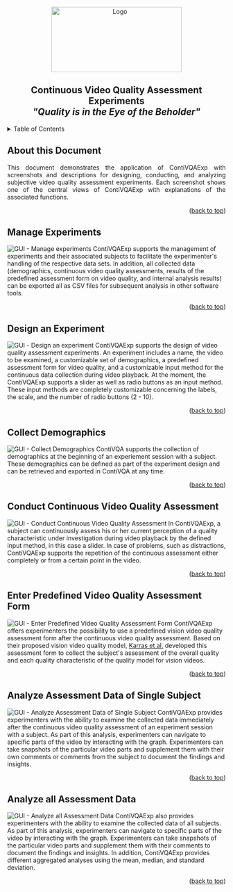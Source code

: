 <!-- PROJECT LOGO -->
<br />
<div align="center">
  <a href="https://github.com/okarras/ContiVQAExp">
    <img src="../src/img/logo.svg" alt="Logo" width="300" height="150">
  </a>

<h2 align="center">Continuous Video Quality Assessment Experiments<br/>
<i>"Quality is in the Eye of the Beholder"</i></h2>
</div>

<!-- TABLE OF CONTENTS -->
<details>
  <summary>Table of Contents</summary>
  <ol>
    <li><a href="#about-this-document">About this Document</a></li>
    <li><a href="#manage-experiments">Manage Experiments</a></li>
    <li><a href="#design-an-experiment">Design an Experiment</a></li>
    <li><a href="#collect-demographics">Collect Demographics</a></li>
    <li><a href="#conduct-continuous-video-quality-assessment">Conduct Continuous Video Quality Assessment</a></li>
    <li><a href="#enter-predefined-video-quality-assessment-form">Enter Predefined Video Quality Assessment Form</a></li>
    <li><a href="#analyze-assessment-data-of-single-subject">Analyze Assessment Data of Single Subject</a></li>
    <li><a href="#analyze-all-assessment-data">Analyze all Assessment Data</a></li>
  </ol>
</details>

<!-- ABOUT THIS DOCUMENT -->
## About this Document
<p align="justify">
    This document demonstrates the application of ContiVQAExp with screenshots and descriptions for designing, conducting, and analyzing subjective video quality assessment experiments. Each screenshot shows one of the central views of ContiVQAExp with explanations of the associated functions.
</p>

<p align="right">(<a href="#top">back to top</a>)</p>

<!-- MANAGE EXPERIMENTS -->
## Manage Experiments
![GUI - Manage experiments](01_manage_experiments.png)
ContiVQAExp supports the management of experiments and their associated subjects to facilitate the experimenter's handling of the respective data sets. In addition, all collected data (demographics, continuous video quality assessments, results of the predefined assessment form on video quality, and internal analysis results) can be exported all as CSV files for subsequent analysis in other software tools.

<p align="right">(<a href="#top">back to top</a>)</p>

<!-- DESIGN EXPERIMENT -->
## Design an Experiment
![GUI - Design an experiment](02_design_experiment.png)
ContiVQAExp supports the design of video quality assessment experiments. An experiment includes a name, the video to be examined, a customizable set of demographics, a predefined assessment form for video quality, and a customizable input method for the continuous data collection during video playback. At the moment, the ContiVQAExp supports a slider as well as radio buttons as an input method. These input methods are completely customizable concerning the labels, the scale, and the number of radio buttons (2 - 10).

<p align="right">(<a href="#top">back to top</a>)</p>

<!-- COLLECT DEMOGRAPHICS -->
## Collect Demographics
![GUI - Collect Demographics](03_collect_demographics.png)
ContiVQA supports the collection of demographics at the beginning of an experiement session with a subject. These demographics can be defined as part of the experiment design and can be retrieved and exported in ContiVQA at any time.

<p align="right">(<a href="#top">back to top</a>)</p>

<!-- CONDUCT EXPERIMENT -->
## Conduct Continuous Video Quality Assessment
![GUI - Conduct Continuous Video Quality Assessment](04_conduct_experiment.png)
In ContiVQAExp, a subject can continuously assess his or her current perception of a quality characteristic under investigation during video playback by the defined input method, in this case a slider. In case of problems, such as distractions, ContiVQAExp supports the repetition of the continuous assessment either completely or from a certain point in the video.

<p align="right">(<a href="#top">back to top</a>)</p>

<!-- ENTER ASSESSMENT FORM -->
## Enter Predefined Video Quality Assessment Form
![GUI - Enter Predefined Video Quality Assessment Form](05_enter_predefined_assessment_form.png)
ContiVQAExp offers experimenters the possibility to use a predefined vision video quality assessment form after the continuous video quality assessment. Based on their proposed vision video quality model, [Karras et al.](https://www.sciencedirect.com/science/article/abs/pii/S0164121219302535) developed this assessment form to collect the subject's assessment of the overall quality and each quality characteristic of the quality model for vision videos. 

<p align="right">(<a href="#top">back to top</a>)</p>

<!-- ANALYZE ASSESSMENT DATA OF SINGLE SUBJECT -->
## Analyze Assessment Data of Single Subject
![GUI - Analyze Assessment Data of Single Subject](06_analyze_single_subject_assessment_data.png)
ContiVQAExp provides experimenters with the ability to examine the collected data immediately after the continuous video quality assessment of an experiment session with a subject. As part of this analysis, experimenters can navigate to specific parts of the video by interacting with the graph. Experimenters can take snapshots of the particular video parts and supplement them with their own comments or comments from the subject to document the findings and insights.

<p align="right">(<a href="#top">back to top</a>)</p>

<!-- ANALYZE ALL ASSESSMENT DATA -->
## Analyze all Assessment Data
![GUI - Analyze all Assessment Data](07_analyze_all_assessment_data.png)
ContiVQAExp also provides experimenters with the ability to examine the collected data of all subjects. As part of this analysis, experimenters can navigate to specific parts of the video by interacting with the graph. Experimenters can take snapshots of the particular video parts and supplement them with their comments to document the findings and insights. In addition, ContiVQAExp provides different aggregated analyses using the mean, median, and standard deviation.

<p align="right">(<a href="#top">back to top</a>)</p>